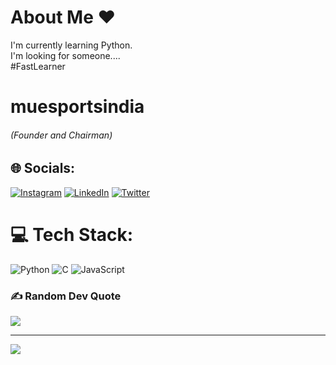 # About Me ❤
I'm currently learning Python.<br>I'm looking for someone....<br>#FastLearner
<h1>muesportsindia</h1><h6>(Founder and Chairman)<h6/>

## 🌐 Socials:
[![Instagram](https://img.shields.io/badge/Instagram-%23E4405F.svg?logo=Instagram&logoColor=white)](https://instagram.com/misterutsav/) [![LinkedIn](https://img.shields.io/badge/LinkedIn-%230077B5.svg?logo=linkedin&logoColor=white)](https://linkedin.com/in/misterutsav/) [![Twitter](https://img.shields.io/badge/Twitter-%231DA1F2.svg?logo=Twitter&logoColor=white)](https://twitter.com/@muesportsindia) 

# 💻 Tech Stack:
![Python](https://img.shields.io/badge/python-3670A0?style=for-the-badge&logo=python&logoColor=ffdd54) ![C](https://img.shields.io/badge/c-%2300599C.svg?style=for-the-badge&logo=c&logoColor=white) ![JavaScript](https://img.shields.io/badge/javascript-%23323330.svg?style=for-the-badge&logo=javascript&logoColor=%23F7DF1E)
### ✍️ Random Dev Quote
![](https://quotes-github-readme.vercel.app/api?type=horizontal&theme=dark)

---
[![](https://visitcount.itsvg.in/api?id=devkartikrathi&icon=2&color=0)](https://visitcount.itsvg.in)
